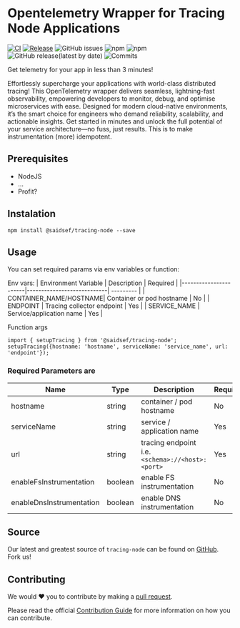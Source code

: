 # Opentelemetry Wrapper for Tracing Node Applications 

[![CI](https://github.com/saidsef/tracing-node/actions/workflows/pr.yml/badge.svg)](#Instalation)
[![Release](https://github.com/saidsef/tracing-node/actions/workflows/release.yml/badge.svg)](#Instalation)
![GitHub issues](https://img.shields.io/github/issues/saidsef/tracing-node)
![npm](https://img.shields.io/npm/v/%40saidsef%2Ftracing-node) ![npm](https://img.shields.io/npm/dt/%40saidsef/tracing-node)
![GitHub release(latest by date)](https://img.shields.io/github/v/release/saidsef/tracing-node)
![Commits](https://img.shields.io/github/commits-since/saidsef/tracing-node/latest.svg)

Get telemetry for your app in less than 3 minutes!

Effortlessly supercharge your applications with world-class distributed tracing! This OpenTelemetry wrapper delivers seamless, lightning-fast observability, empowering developers to monitor, debug, and optimise microservices with ease. Designed for modern cloud-native environments, it’s the smart choice for engineers who demand reliability, scalability, and actionable insights. Get started in minutes and unlock the full potential of your service architecture—no fuss, just results.  This is to make instrumentation (more) idempotent.

## Prerequisites
- NodeJS
- ...
- Profit?

## Instalation

```
npm install @saidsef/tracing-node --save
```

## Usage

You can set required params via env variables or function:

Env vars:
| Environment Variable   | Description                | Required |
|-----------------------|----------------------------| --------- |
| CONTAINER_NAME/HOSTNAME| Container or pod hostname  | No |
| ENDPOINT              | Tracing collector endpoint | Yes |
| SERVICE_NAME          | Service/application name   | Yes |

Function args
```
import { setupTracing } from '@saidsef/tracing-node';
setupTracing({hostname: 'hostname', serviceName: 'service_name', url: 'endpoint'});
```

### Required Parameters are

| Name | Type | Description| Required | Default |
|----- | ---- | ------------- | ----- | ---- |
| hostname | string | container / pod hostname | No | `hostname` |
| serviceName | string | service / application name | Yes | `n/a` |
| url | string | tracing endpoint i.e. `<schema>://<host>:<port>` | Yes | `n/a` |
| enableFsInstrumentation | boolean | enable FS instrumentation | No | `false` |
| enableDnsInstrumentation | boolean | enable DNS instrumentation | No | `false`  |

## Source

Our latest and greatest source of `tracing-node` can be found on [GitHub](https://github.com/saidsef/tracing-nodec/fork). Fork us!

## Contributing

We would :heart: you to contribute by making a [pull request](https://github.com/saidsef/tracing-node/pulls).

Please read the official [Contribution Guide](./CONTRIBUTING.md) for more information on how you can contribute.
